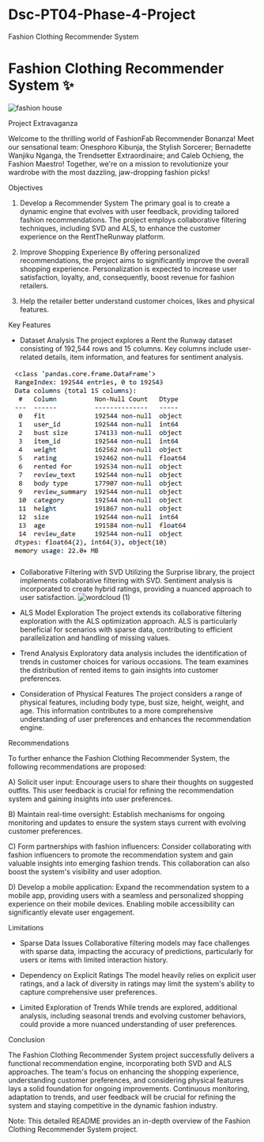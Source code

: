 # Dsc-PT04-Phase-4-Project
Fashion Clothing Recommender System
# Fashion Clothing Recommender System ✨


![fashion house](https://github.com/Ones-Muiru/Dsc-PT04-Phase-4-Project/assets/128042986/21de6b6a-2ae6-43f3-a404-ba13e7752939)


Project Extravaganza


Welcome to the thrilling world of FashionFab Recommender Bonanza! Meet our sensational team: Onesphoro Kibunja, the Stylish Sorcerer; Bernadette Wanjiku Nganga, the Trendsetter Extraordinaire; and Caleb Ochieng, the Fashion Maestro! Together, we're on a mission to revolutionize your wardrobe with the most dazzling, jaw-dropping fashion picks!

Objectives
1. Develop a Recommender System
The primary goal is to create a dynamic engine that evolves with user feedback, providing tailored fashion recommendations. The project employs collaborative filtering techniques, including SVD and ALS, to enhance the customer experience on the RentTheRunway platform.

2. Improve Shopping Experience
By offering personalized recommendations, the project aims to significantly improve the overall shopping experience. Personalization is expected to increase user satisfaction, loyalty, and, consequently, boost revenue for fashion retailers.

3. Help the retailer better understand customer choices, likes and physical features.
   

Key Features
- Dataset Analysis
The project explores a Rent the Runway dataset consisting of 192,544 rows and 15 columns. Key columns include user-related details, item information, and features for sentiment analysis.

![Image 1](https://github.com/Ones-Muiru/Dsc-PT04-Phase-4-Project/blob/Bernadette/Visualizations/Capture.PNG)
- Collaborative Filtering with SVD
Utilizing the Surprise library, the project implements collaborative filtering with SVD. Sentiment analysis is incorporated to create hybrid ratings, providing a nuanced approach to user satisfaction.
![wordcloud (1)](https://github.com/Ones-Muiru/Dsc-PT04-Phase-4-Project/assets/128042986/b203f4af-8016-480f-8ae3-1811f5e3306f)

- ALS Model Exploration
The project extends its collaborative filtering exploration with the ALS optimization approach. ALS is particularly beneficial for scenarios with sparse data, contributing to efficient parallelization and handling of missing values.

- Trend Analysis
Exploratory data analysis includes the identification of trends in customer choices for various occasions. The team examines the distribution of rented items to gain insights into customer preferences.

- Consideration of Physical Features
The project considers a range of physical features, including body type, bust size, height, weight, and age. This information contributes to a more comprehensive understanding of user preferences and enhances the recommendation engine.

Recommendations


To further enhance the Fashion Clothing Recommender System, the following recommendations are proposed:

A) Solicit user input: Encourage users to share their thoughts on suggested outfits. This user feedback is crucial for refining the recommendation system and gaining insights into user preferences.

B) Maintain real-time oversight: Establish mechanisms for ongoing monitoring and updates to ensure the system stays current with evolving customer preferences.

C) Form partnerships with fashion influencers: Consider collaborating with fashion influencers to promote the recommendation system and gain valuable insights into emerging fashion trends. This collaboration can also boost the system's visibility and user adoption.

D) Develop a mobile application: Expand the recommendation system to a mobile app, providing users with a seamless and personalized shopping experience on their mobile devices. Enabling mobile accessibility can significantly elevate user engagement.

Limitations
- Sparse Data Issues
Collaborative filtering models may face challenges with sparse data, impacting the accuracy of predictions, particularly for users or items with limited interaction history.

- Dependency on Explicit Ratings
The model heavily relies on explicit user ratings, and a lack of diversity in ratings may limit the system's ability to capture comprehensive user preferences.

- Limited Exploration of Trends
While trends are explored, additional analysis, including seasonal trends and evolving customer behaviors, could provide a more nuanced understanding of user preferences.

Conclusion


The Fashion Clothing Recommender System project successfully delivers a functional recommendation engine, incorporating both SVD and ALS approaches. The team's focus on enhancing the shopping experience, understanding customer preferences, and considering physical features lays a solid foundation for ongoing improvements. Continuous monitoring, adaptation to trends, and user feedback will be crucial for refining the system and staying competitive in the dynamic fashion industry.

Note: This detailed README provides an in-depth overview of the Fashion Clothing Recommender System project.

